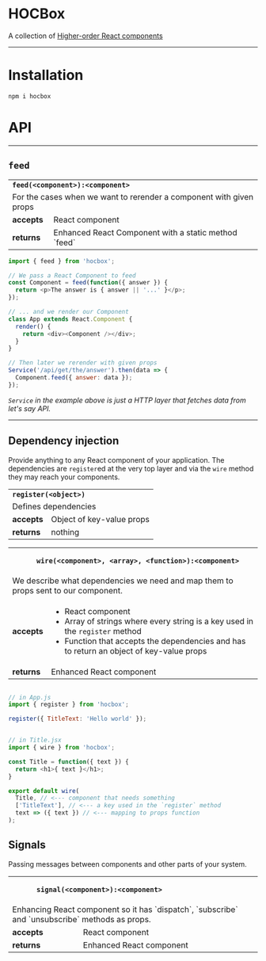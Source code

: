 # HOCBox

A collection of [Higher-order React components](https://github.com/krasimir/react-in-patterns/tree/master/patterns/higher-order-components)

---

# Installation

`npm i hocbox`

# API

---

## `feed`

<table>
  <tbody>
  <tr>
    <td colspan="2"><strong><code>feed(&lt;component>):&lt;component></code></strong></td>
  </tr>
  <tr>
    <td colspan="2">For the cases when we want to rerender a component with given props</td>
  </tr>
  <tr>
    <td><strong>accepts</strong></td>
    <td>React component</td>
  </tr>
  <tr>
    <td><strong>returns</strong></td>
    <td>Enhanced React Component with a static method `feed`</td>
  </tr>
  </tbody>
</table>


```js
import { feed } from 'hocbox';

// We pass a React Component to feed
const Component = feed(function({ answer }) {
  return <p>The answer is { answer || '...' }</p>;
});

// ... and we render our Component
class App extends React.Component {
  render() {
    return <div><Component /></div>;
  }
}

// Then later we rerender with given props
Service('/api/get/the/answer').then(data => {
  Component.feed({ answer: data });
});


```

*`Service` in the example above is just a HTTP layer that fetches data from let's say API.*

---

## Dependency injection

Provide anything to any React component of your application. The dependencies are `register`ed at the very top layer and via the `wire` method they may reach your components.

<table>
  <tbody>
  <tr>
    <td colspan="2"><strong><code>register(&lt;object>)</code></strong></td>
  </tr>
  <tr>
    <td colspan="2">Defines dependencies</td>
  </tr>
  <tr>
    <td><strong>accepts</strong></td>
    <td>Object of key-value props</td>
  </tr>
  <tr>
    <td><strong>returns</strong></td>
    <td>nothing</td>
  </tr>
  </tbody>
</table>

<table>
  <tbody>
  <tr>
    <td colspan="2"><strong><code>
      wire(&lt;component>, &lt;array>, &lt;function>):&lt;component>
    </code></strong></td>
  </tr>
  <tr>
    <td colspan="2">We describe what dependencies we need and map them to props sent to our component.</td>
  </tr>
  <tr>
    <td><strong>accepts</strong></td>
    <td>
      <ul>
        <li>React component</li>
        <li>Array of strings where every string is a key used in the <code>register</code> method</li>
        <li>Function that accepts the dependencies and has to return an object of key-value props</li>
      </ul>
    </td>
  </tr>
  <tr>
    <td><strong>returns</strong></td>
    <td>Enhanced React component</td>
  </tr>
  </tbody>
</table>

```js

// in App.js
import { register } from 'hocbox';

register({ TitleText: 'Hello world' });


// in Title.jsx
import { wire } from 'hocbox';

const Title = function({ text }) {
  return <h1>{ text }</h1>;
}

export default wire(
  Title, // <--- component that needs something
  ['TitleText'], // <--- a key used in the `register` method
  text => ({ text }) // <--- mapping to props function
);
```

## Signals

Passing messages between components and other parts of your system.

<table>
  <tbody>
  <tr>
    <td colspan="2"><strong><code>
      signal(&lt;component>):&lt;component>
    </code></strong></td>
  </tr>
  <tr>
    <td colspan="2">Enhancing React component so it has `dispatch`, `subscribe` and `unsubscribe` methods as props.</td>
  </tr>
  <tr>
    <td><strong>accepts</strong></td>
    <td>React component</td>
  </tr>
  <tr>
    <td><strong>returns</strong></td>
    <td>Enhanced React component</td>
  </tr>
  </tbody>
</table>